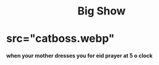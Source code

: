 <h1 align="center">Big Show<h1/>
<img align="center">src="catboss.webp"<img/>
<h4>when your mother dresses you for eid prayer at 5 o clock</h4>
<body style="backround-color:red;">
<img>
